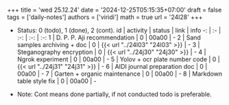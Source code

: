 +++
title = 'wed 25.12.24'
date = '2024-12-25T05:15:35+07:00'
draft = false
tags = ['daily-notes']
authors = ['viridi']
math = true
url = '24l28'
+++
<!--more-->

+ Status: 0 (todo), 1 (done), 2 (cont).
id | activity | status | link | info
-: | :- | :-: | :-: | :-:
1 | D. P. P. Aji recommendation   | 0 | 00a00 | -
2 | Sand samples archiving + doc  | 0 | {{< url "../24l03" "24l03" >}} | -
3 | Steganography encryption      | 0 | {{< url "../24j30" "24j30" >}} | -
4 | Ngrok experiment              | 0 | 00a00 | -
5 | Yolov + ocr plate number code | 0 | {{< url "../24j31" "24j31" >}} | -
6 | AIDI journal preparation doc  | 0 | 00a00 | -
7 | Garten + organic maintenance  | 0 | 00a00 | -
8 | Markdown table style fix      | 0 | 00a00 | -

+ Note: Cont means done partially, if not conducted todo is preferable.
